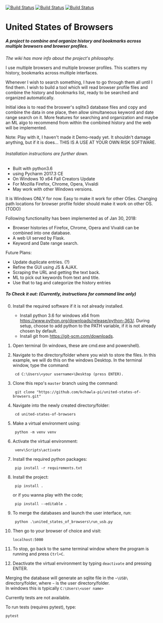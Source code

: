 [![Build Status](https://circleci.com/gh/kchawla-pi/united-states-of-browsers.svg?branch=master)](https://circleci.com/gh/kchawla-pi/united-states-of-browsers)
[![Build Status](https://dev.azure.com/kchawla-pi/united-states-of-browsers/_apis/build/status/kchawla-pi.united-states-of-browsers?branchName=master)](https://dev.azure.com/kchawla-pi/united-states-of-browsers/_build/latest?definitionId=1&branchName=master)
[![Build Status](https://codecov.io/gh/kchawla-pi/united-states-of-browsers/branch/master/graph/badge.svg)](https://codecov.io/gh/kchawla-pi/united-states-of-browsers)



# United States of Browsers
##### A project to combine and organize history and bookmarks across multiple browsers and browser profiles.

*The wiki has more info about the project's philosophy.*

I use multiple browsers and multiple browser profiles. This scatters my history, bookmarks across multiple interfaces. 

Whenever I wish to search something, I have to go through them all until I find them. I wish to build a tool which will read browser profile files and combine the history and bookmarks list, ready to be searched and organized automatically.

Initial idea is to read the broswer's sqlite3 database files and copy and combine the data in one place, then allow simultaneous keyword and date range search on it. More features for searching and organization and maybe an ML algo to recommend from within the combined history and the web will be implemented.

Note: Play with it, I haven't made it Demo-ready yet.
It shouldn't damage anything, but if it is does...
THIS IS A USE AT YOUR OWN RISK SOFTWARE.

###### Installation instructions are further down.

 - Built with python3.6
 - using Pycharm 2017.3 CE
 - On Windows 10 x64 Fall Creators Update
 - For Mozilla Firefox, Chrome, Opera, Vivaldi
 - May work with other Windows versions.

It is Windows ONLY for now. Easy to make it work for other OSes.
Changing path locations for browser profile folder should make it work on other OS. (TODO)

Following functionality has been implemented as of Jan 30, 2018:
 - Browser histories of Firefox, Chrome, Opera and Vivaldi can be combined into one database.
 - A web UI served by Flask.
 - Keyword and Date range search.
  
  
Future Plans:  
 - Update duplicate entries. (?)
 - Refine the GUI using JS & AJAX.
 - Scraping the URL and getting the text back.
 - ML to pick out keywords from text and title.
 - Use that to tag and categorize the history entries

##### To Check it out: (Currently, instructions for command line only)

0. Install the required software if it is not already installed.  
     - Install python 3.6 for windows x64 from https://www.python.org/downloads/release/python-363/.
     During setup, choose to add python to the PATH variable, if it is not already chosen by default.
     - Install git from https://git-scm.com/downloads.
1. Open terminal (In windows, these are cmd.exe and powershell).
2. Navigate to the directory/folder where you wish to store the files.
     In this example, we will do this on the windows Desktop.
     In the terminal window, type the command:

        cd C:\Users\<your username>\Desktop (press ENTER).
3. Clone this repo's `master` branch using the command:

        git clone "https://github.com/kchawla-pi/united-states-of-browsers.git"
4. Navigate into the newly created directory/folder:

        cd united-states-of-browsers
5. Make a virtual environment using:

        python -m venv venv
6. Activate the virtual environment:

        venv\Scripts\activate
7. Install the required python packages:

        pip install -r requirements.txt
8. Install the project:

        pip install .
      or if you wanna play with the code;
        
        pip install --editable .
        
9. To merge the databases and launch the user interface, run:

        python .\united_states_of_browsers\run_usb.py

10. Then go to your browser of choice and visit:

        localhost:5000
11. To stop, go back to the same terminal window  where the program is running and press `Ctrl+C`.
12. Deactivate the virtual environment by typing `deactivate` and pressing ENTER.

Merging the database will generate an sqlite file in the `~\USB\` directory/folder, where `~` is the user directory/folder.  
In windows this is typically `C:\Users\<user name>`

Currently tests are not available.

To run tests (requires pytest), type:

    pytest

